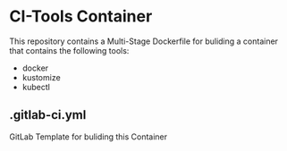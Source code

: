 # CI-Tools Container

This repository contains a Multi-Stage Dockerfile for buliding a container that contains the following tools:

- docker
- kustomize
- kubectl

## .gitlab-ci.yml

GitLab Template for buliding this Container
